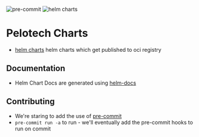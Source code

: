 ![pre-commit](https://github.com/pelotech/charts/actions/workflows/pre-commit.yaml/badge.svg)
![helm charts](https://github.com/pelotech/charts/actions/workflows/main.yaml/badge.svg)

# Pelotech Charts

* [helm charts](../charts) helm charts which get published to oci registry

## Documentation

* Helm Chart Docs are generated using [helm-docs](https://github.com/norwoodj/helm-docs)

## Contributing

* We're staring to add the use of [pre-commit](https://pre-commit.com/)
* `pre-commit run -a` to run - we'll eventually add the pre-commit hooks to run on commit
